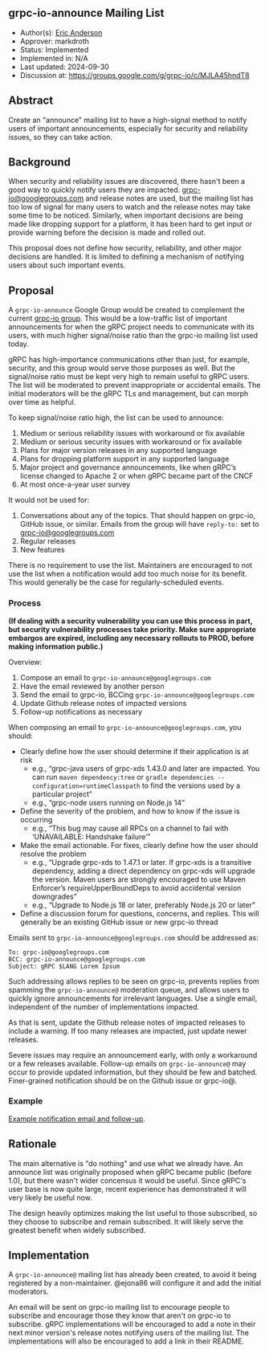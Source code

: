 grpc-io-announce Mailing List
----
* Author(s): [Eric Anderson](https://github.com/ejona86)
* Approver: markdroth
* Status: Implemented
* Implemented in: N/A
* Last updated: 2024-09-30
* Discussion at: https://groups.google.com/g/grpc-io/c/MJLA45hndT8

## Abstract

Create an "announce" mailing list to have a high-signal method to notify users
of important announcements, especially for security and reliability issues, so
they can take action.

## Background

When security and reliability issues are discovered, there hasn't been a good
way to quickly notify users they are impacted. grpc-io@googlegroups.com and
release notes are used, but the mailing list has too low of signal for many
users to watch and the release notes may take some time to be noticed.
Similarly, when important decisions are being made like dropping support for a
platform, it has been hard to get input or provide warning before the decision
is made and rolled out.

This proposal does not define how security, reliability, and other major
decisions are handled. It is limited to defining a mechanism of notifying users
about such important events.

## Proposal

A `grpc-io-announce` Google Group would be created to complement the current
[grpc-io group](https://groups.google.com/g/grpc-io). This would be a
low-traffic list of important announcements for when the gRPC project needs to
communicate with its users, with much higher signal/noise ratio than the grpc-io
mailing list used today.

gRPC has high-importance communications other than just, for example, security,
and this group would serve those purposes as well. But the signal/noise ratio
must be kept very high to remain useful to gRPC users. The list will be
moderated to prevent inappropriate or accidental emails. The initial moderators
will be the gRPC TLs and management, but can morph over time as helpful.

To keep signal/noise ratio high, the list can be used to announce:

1. Medium or serious reliability issues with workaround or fix available
2. Medium or serious security issues with workaround or fix available
3. Plans for major version releases in any supported language
4. Plans for dropping platform support in any supported language
5. Major project and governance announcements, like when gRPC’s license changed
to Apache 2 or when gRPC became part of the CNCF
6. At most once-a-year user survey


It would not be used for:

1. Conversations about any of the topics. That should happen on grpc-io, GitHub
issue, or similar. Emails from the group will have `reply-to:` set to
grpc-io@googlegroups.com
2. Regular releases
3. New features

There is no requirement to use the list. Maintainers are encouraged to not use
the list when a notification would add too much noise for its benefit. This
would generally be the case for regularly-scheduled events.


### Process

**(If dealing with a security vulnerability you can use this process in part,
but security vulnerability processes take priority. Make sure appropriate
embargos are expired, including any necessary rollouts to PROD, before making
information public.)**

Overview:

1. Compose an email to `grpc-io-announce@googlegroups.com`
2. Have the email reviewed by another person
3. Send the email to grpc-io, BCCing `grpc-io-announce@googlegroups.com`
4. Update Github release notes of impacted versions
5. Follow-up notifications as necessary

When composing an email to `grpc-io-announce@googlegroups.com`, you should:

*   Clearly define how the user should determine if their application is at risk
    *   e.g., “grpc-java users of grpc-xds 1.43.0 and later are impacted. You can run `maven dependency:tree` or `gradle dependencies --configuration=runtimeClasspath` to find the versions used by a particular project”
    *   e.g., “grpc-node users running on Node.js 14”
*   Define the severity of the problem, and how to know if the issue is occurring
    *   e.g., “This bug may cause all RPCs on a channel to fail with ‘UNAVAILABLE: Handshake failure’”
*   Make the email actionable. For fixes, clearly define how the user should resolve the problem
    *   e.g., “Upgrade grpc-xds to 1.47.1 or later. If grpc-xds is a transitive dependency, adding a direct dependency on grpc-xds will upgrade the version. Maven users are strongly encouraged to use Maven Enforcer’s requireUpperBoundDeps to avoid accidental version downgrades”
    *   e.g., “Upgrade to Node.js 18 or later, preferably Node.js 20 or later”
*   Define a discussion forum for questions, concerns, and replies. This will generally be an existing GitHub issue or new grpc-io thread

Emails sent to `grpc-io-announce@googlegroups.com` should be addressed as:

```
To: grpc-io@googlegroups.com
BCC: grpc-io-announce@googlegroups.com
Subject: gRPC $LANG Lorem Ipsum
```

Such addressing allows replies to be seen on grpc-io, prevents replies from spamming the `grpc-io-announce@` moderation queue, and allows users to quickly ignore announcements for irrelevant languages. Use a single email, independent of the number of implementations impacted.

As that is sent, update the Github release notes of impacted releases to include
a warning. If too many releases are impacted, just update newer releases.

Severe issues may require an announcement early, with only a workaround or a few releases available. Follow-up emails on `grpc-io-announce@` may occur to provide updated information, but they should be few and batched. Finer-grained notification should be on the Github issue or grpc-io@.


### Example

[Example notification email and follow-up](https://groups.google.com/g/grpc-io/c/roNyXX5pEAU/).

## Rationale

The main alternative is "do nothing" and use what we already have. An announce
list was originally proposed when gRPC became public (before 1.0), but there
wasn't wider concensus it would be useful. Since gRPC's user base is now quite
large, recent experience has demonstrated it will very likely be useful now.

The design heavily optimizes making the list useful to those subscribed, so they
choose to subscribe and remain subscribed. It will likely serve the greatest
benefit when widely subscribed.

## Implementation

A `grpc-io-announce@` mailing list has already been created, to avoid it being
registered by a non-maintainer. @ejona86 will configure it and add the initial
moderators.

An email will be sent on grpc-io mailing list to encourage people to subscribe
and encourage those they know that aren't on grpc-io to subscribe. gRPC
implementations will be encouraged to add a note in their next minor version's
release notes notifying users of the mailing list. The implementations will also
be encouraged to add a link in their README.

